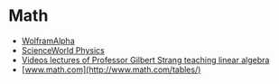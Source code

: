 # Math

* [WolframAlpha](http://www.wolframalpha.com/)
* [ScienceWorld Physics](http://scienceworld.wolfram.com/physics/)
* [Videos lectures of Professor Gilbert Strang teaching linear algebra](http://ocw.mit.edu/courses/mathematics/18-06-linear-algebra-spring-2010/video-lectures/)
* [www.math.com](http://www.math.com/tables/)
